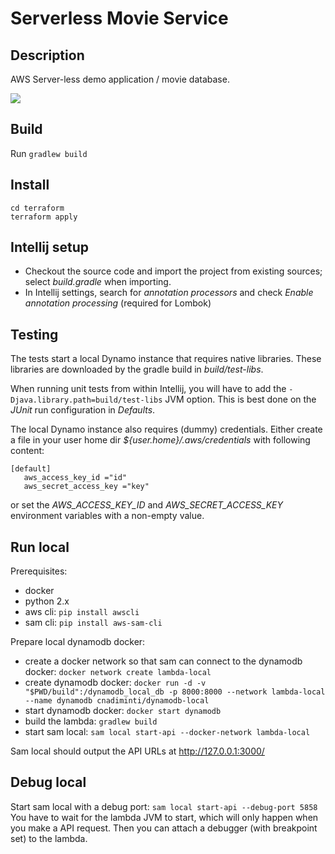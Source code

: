 Serverless Movie Service
============================

Description
-----------
AWS Server-less demo application / movie database.

![](docs/architecture.png)


Build
-----
Run `gradlew build`

Install
-------
```
cd terraform
terraform apply
```

Intellij setup
--------------
* Checkout the source code and import the project from existing sources; select _build.gradle_ when importing.
* In Intellij settings, search for _annotation processors_ and check _Enable annotation processing_ (required for Lombok)

Testing
-------
The tests start a local Dynamo instance that requires native libraries. These libraries are downloaded by the
 gradle build in _build/test-libs_.
 
When running unit tests from within Intellij, you will have to add the `-Djava.library.path=build/test-libs` JVM option.
This is best done on the _JUnit_ run configuration in _Defaults_.

The local Dynamo instance also requires (dummy) credentials. Either create a file in your user home dir
 _${user.home}/.aws/credentials_ with following content:
 
 ```
[default]
	aws_access_key_id ="id"
	aws_secret_access_key ="key"
```

or set the _AWS_ACCESS_KEY_ID_ and _AWS_SECRET_ACCESS_KEY_ environment variables with a non-empty value.

Run local
---------
Prerequisites:
* docker
* python 2.x
* aws cli: `pip install awscli`
* sam cli: `pip install aws-sam-cli`

Prepare local dynamodb docker:
* create a docker network so that sam can connect to the dynamodb docker: `docker network create lambda-local`
* create dynamodb docker: `docker run -d -v "$PWD/build":/dynamodb_local_db -p 8000:8000 --network lambda-local --name dynamodb cnadiminti/dynamodb-local`
* start dynamodb docker: `docker start dynamodb`
* build the lambda: `gradlew build`
* start sam local: `sam local start-api --docker-network lambda-local`

Sam local should output the API URLs at http://127.0.0.1:3000/

Debug local
-----------
Start sam local with a debug port: `sam local start-api --debug-port 5858`
You have to wait for the lambda JVM to start, which will only happen when you make a API request. Then you can attach
a debugger (with breakpoint set) to the lambda.
